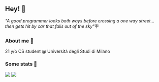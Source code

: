## Hey! 👋

*"A good programmer looks both ways before crossing a one way street… then gets hit by car that falls out of the sky"*🪧

### About me 🦥

21 y/o CS student @ Università degli Studi di Milano

### Some stats 📑

![](https://raw.githubusercontent.com/hidan0/github-stats/master/generated/overview.svg#gh-dark-mode-only)
![](https://raw.githubusercontent.com/hidan0/github-stats/master/generated/languages.svg#gh-dark-mode-only)
